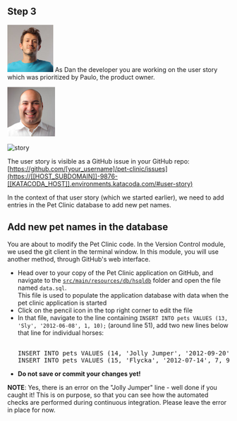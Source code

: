 ## Step 3

![Dan](../../assets/online-devops-dojo/continuous-integration/dan.png) As Dan the developer you are working on the user story which was prioritized by Paulo, the product owner.  

![Paulo](../../assets/online-devops-dojo/continuous-integration/paulo.png)  

![story](../../assets/online-devops-dojo/continuous-integration/user-story.png)  

The user story is visible as a GitHub issue in your GitHub repo:
[https://github.com/[your_username]/pet-clinic/issues](https://[[HOST_SUBDOMAIN]]-9876-[[KATACODA_HOST]].environments.katacoda.com/#user-story)  

In the context of that user story (which we started earlier), we need to add entries in the Pet Clinic database to add new pet names.  

## Add new pet names in the database

You are about to modify the Pet Clinic code. In the Version Control module, we used the git client in the terminal window. In this module, you will use another method, through GitHub's web interface.  

* Head over to your copy of the Pet Clinic application on GitHub, and navigate to the
  [`src/main/resources/db/hsqldb`](https://[[HOST_SUBDOMAIN]]-9876-[[KATACODA_HOST]].environments.katacoda.com/#datasql)
  folder and open the file named `data.sql`.  
  This file is used to populate the application database with data when the pet clinic application is started  
* Click on the pencil icon in the top right corner to edit the file
* In that file, navigate to the line containing `INSERT INTO pets VALUES (13, 'Sly', '2012-06-08', 1, 10);` (around line 51), add two new lines below that line for individual horses:
  <pre class="file" data-target="clipboard">

  INSERT INTO pets VALUES (14, 'Jolly Jumper', '2012-09-20', 7, 5;
  INSERT INTO pets VALUES (15, 'Flycka', '2012-07-14', 7, 9);
  </pre>
* **Do not save or commit your changes yet!**

**NOTE**: Yes, there is an error on the "Jolly Jumper" line - well done if you caught it! This is on purpose, so that you can see how the automated checks are performed during continuous integration.  Please leave the error in place for now.
